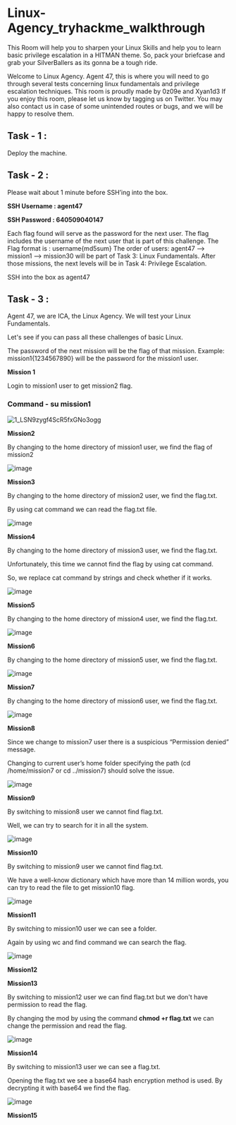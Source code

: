 # Linux-Agency_tryhackme_walkthrough
This Room will help you to sharpen your Linux Skills and help you to learn basic privilege escalation in a HITMAN theme. So, pack your briefcase and grab your SilverBallers as its gonna be a tough ride.

Welcome to Linux Agency. Agent 47, this is where you will need to go through several tests concerning linux fundamentals and privilege escalation techniques.
This room is proudly made by 0z09e and Xyan1d3
If you enjoy this room, please let us know by tagging us on Twitter. You may also contact us in case of some unintended routes or bugs, and we will be happy to resolve them.

## Task - 1 :
Deploy the machine.

## Task - 2 : 
Please wait about 1 minute before SSH’ing into the box.

**SSH Username : agent47**

**SSH Password : 640509040147**

Each flag found will serve as the password for the next user. The flag includes the username of the next user that is part of this challenge. The Flag format is : username{md5sum}
The order of users: agent47 --> mission1 --> mission30 will be part of Task 3: Linux Fundamentals.
After those missions, the next levels will be in Task 4: Privilege Escalation.

SSH into the box as agent47

## Task - 3 :
Agent 47, we are ICA, the Linux Agency. We will test your Linux Fundamentals. 

Let's see if you can pass all these challenges of basic Linux. 

The password of the next mission will be the flag of that mission. Example: mission1{1234567890} will be the password for the mission1 user.

**Mission 1**

Login to mission1 user to get mission2 flag. 

### Command - su mission1 ###

![1_LSN9zygf4ScR5fxGNo3ogg](https://github.com/user-attachments/assets/cf499da4-9a7a-4f8a-812c-94e5534e76fc)

**Mission2**

By changing to the home directory of mission1 user, we find the flag of mission2

![image](https://github.com/user-attachments/assets/dddc69a6-30d1-4e8b-99ec-9567fe044f01)

**Mission3**

By changing to the home directory of mission2 user, we find the flag.txt.

By using cat command we can read the flag.txt file.

![image](https://github.com/user-attachments/assets/fc60b97e-4171-422a-bca0-98865842346e)

**Mission4**

By changing to the home directory of mission3 user, we find the flag.txt.

Unfortunately, this time we cannot find the flag by using cat command.

So, we replace cat command by strings and check whether if it works.

![image](https://github.com/user-attachments/assets/044567b9-4eeb-45d8-8cea-50e207c1d504)

**Mission5**

By changing to the home directory of mission4 user, we find the flag.txt.

![image](https://github.com/user-attachments/assets/ad247ad5-11dd-4f16-99c2-db9b3ccc7c3a)

**Mission6**

By changing to the home directory of mission5 user, we find the flag.txt.

![image](https://github.com/user-attachments/assets/979b8f54-9988-4f81-be2f-f90ca5f52c38)

**Mission7**

By changing to the home directory of mission6 user, we find the flag.txt.

![image](https://github.com/user-attachments/assets/1bddf203-0afb-4ed7-8818-5c22c1239d77)

**Mission8**

Since we change to mission7 user there is a suspicious “Permission denied” message.

Changing to current user’s home folder specifying the path (cd /home/mission7 or cd ../mission7) should solve the issue.

![image](https://github.com/user-attachments/assets/59ed698c-98b8-4a97-b33a-9b33c7f62b4d)

**Mission9**

By switching to mission8 user we cannot find flag.txt.

Well, we can try to search for it in all the system.

![image](https://github.com/user-attachments/assets/6fd6c4e8-c41d-421a-801e-42d89f3747e1)

**Mission10**

By switching to mission9 user we cannot find flag.txt.

We have a well-know dictionary which have more than 14 million words, you can try to read the file to get mission10 flag.

![image](https://github.com/user-attachments/assets/15bfd3a7-92eb-49d0-968a-240aec1dbfc1)

**Mission11**

By switching to mission10 user we can see a folder.

Again by using wc and find command we can search the flag.

![image](https://github.com/user-attachments/assets/4c4e23cc-e5e4-4547-a30b-76822127a627)

**Mission12**

**Mission13**

By switching to mission12 user we can find flag.txt but we don't have permission to read the flag.

By changing the mod by using the command **chmod +r flag.txt** we can change the permission and read the flag.

![image](https://github.com/user-attachments/assets/076b4618-3142-4e0c-adfa-6b30684b3a89)

**Mission14**

By switching to mission13 user we can see a flag.txt.

Opening the flag.txt we see a base64 hash encryption method is used. By decrypting it with base64 we find the flag.

![image](https://github.com/user-attachments/assets/88947788-f5ae-4b18-9e1f-460b0f43aab9)

**Mission15**


